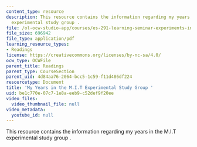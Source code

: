```yaml
---
content_type: resource
description: This resource contains the information regarding my years in the M.I.T
  experimental study group .
file: /ol-ocw-studio-app/courses/es-291-learning-seminar-experiments-in-education-spring-2003/be1c770e07c71e8aeeb9c52def9f20ee_MITES_291S03_Valley_fnl.pdf
file_size: 696942
file_type: application/pdf
learning_resource_types:
- Readings
license: https://creativecommons.org/licenses/by-nc-sa/4.0/
ocw_type: OCWFile
parent_title: Readings
parent_type: CourseSection
parent_uid: 4d84aa76-2064-bcc5-1c59-f11d486df224
resourcetype: Document
title: 'My Years in the M.I.T Experimental Study Group '
uid: be1c770e-07c7-1e8a-eeb9-c52def9f20ee
video_files:
  video_thumbnail_file: null
video_metadata:
  youtube_id: null
---
```

This resource contains the information regarding my years in the M.I.T experimental study group .